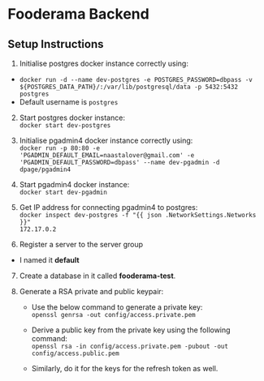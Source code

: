 # Fooderama Backend

## Setup Instructions

1. Initialise postgres docker instance correctly using:

- `docker run -d --name dev-postgres -e POSTGRES_PASSWORD=dbpass -v ${POSTGRES_DATA_PATH}/:/var/lib/postgresql/data -p 5432:5432 postgres`
- Default username is `postgres`

2. Start postgres docker instance:<br/>
   `docker start dev-postgres`

3. Initialise pgadmin4 docker instance correctly using: <br/>
   `docker run -p 80:80 -e 'PGADMIN_DEFAULT_EMAIL=naastalover@gmail.com' -e 'PGADMIN_DEFAULT_PASSWORD=dbpass' --name dev-pgadmin -d dpage/pgadmin4`

4. Start pgadmin4 docker instance:<br/>
   `docker start dev-pgadmin`

5. Get IP address for connecting pgadmin4 to postgres: <br/>
   `docker inspect dev-postgres -f "{{ json .NetworkSettings.Networks }}"`<br/>
   `172.17.0.2`

6. Register a server to the server group

- I named it **default**

7. Create a database in it called **fooderama-test**.

8. Generate a RSA private and public keypair:

   - Use the below command to generate a private key:<br/>
     `openssl genrsa -out config/access.private.pem`

   - Derive a public key from the private key using the following command:<br/>
     `openssl rsa -in config/access.private.pem -pubout -out config/access.public.pem`

   - Similarly, do it for the keys for the refresh token as well.

